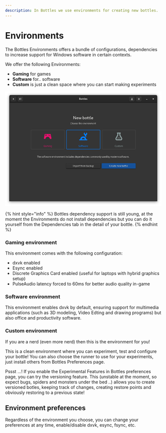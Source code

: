 ```yaml
---
description: In Bottles we use environments for creating new bottles.
---
```


# Environments

The Bottles Environments offers a bundle of configurations, dependencies to increase support for Windows software in certain contexts.

We offer the following Environments:

* **Gaming** for games
* **Software** for.. software
* **Custom** is just a clean space where you can start making experiments

![Environment selection.](.gitbook/assets/screenshot-from-2021-01-05-13-45-34.png)

{% hint style="info" %}
Bottles dependency support is still young, at the moment the Environments do not install dependencies but you can do it yourself from the Dependencies tab in the detail of your bottle.
{% endhint %}

### Gaming environment

This environment comes with the following configuration:

* dxvk enabled
* Esync enabled
* Discrete Graphics Card enabled \(useful for laptops with hybrid graphics setup\)
* PulseAudio latency forced to 60ms for better audio quality in-game

### Software environment

This environment enables dxvk by default, ensuring support for multimedia applications \(such as 3D modeling, Video Edting and drawing programs\) but also office and productivity software.

### Custom environment

If you are a nerd \(even more nerd\) then this is the environment for you! 

This is a clean environment where you can experiment, test and configure your bottle! You can also choose the runner to use for your experiments, just install others from Bottles Preferences page.

Pssst ...! If you enable the Experimental Features in Bottles preferences page, you can try the versioning feature. This \(unstable at the moment, so expect bugs, spiders and monsters under the bed ..\) allows you to create versioned botles, keeping track of changes, creating restore points and obviously restoring to a previous state!

## Environment preferences

Regardless of the environment you choose, you can change your preferences at any time, enable/disable dxvk, esync, fsync, etc.

